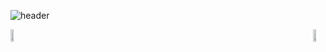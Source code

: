 ![header](https://capsule-render.vercel.app/api?type=waving&color=auto&height=300&section=header&text=반갑습니다!😊%20&fontSize=90)

<div style="display: flex; justify-content: space-between; align-items: center;">
  <a href="s">
    <img src="https://github-readme-stats.vercel.app/api/top-langs/?username=rexRUBY&layout=compact&theme=light" style="width: 48%;" />
  </a>
  <a href="s">
    <img src="https://github-readme-stats.vercel.app/api?username=rexRUBY&theme=light&show_icons=true" style="width: 48%;" />
  </a>
</div>
